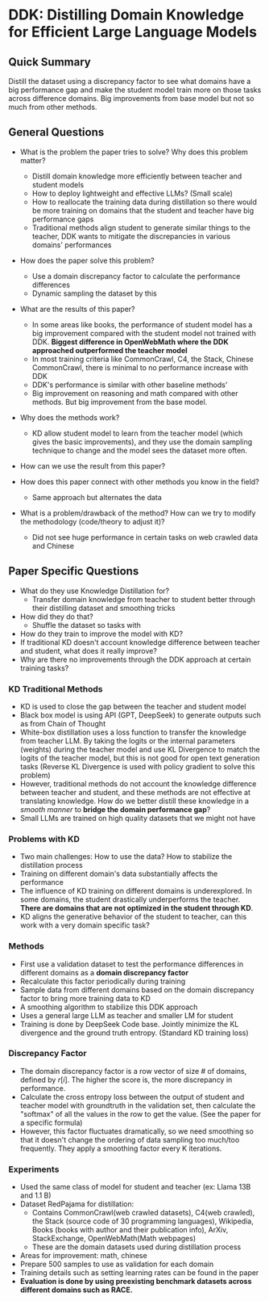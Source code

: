 # DDK: Distilling Domain Knowledge for Efficient Large Language Models 

## Quick Summary 
Distill the dataset using a discrepancy factor to see what domains have a big performance gap and make the student model train more on those tasks across difference domains. Big improvements from base model but not so much from other methods.  
## General Questions 
- What is the problem the paper tries to solve? Why does this problem matter?  
    - Distill domain knowledge more efficiently between teacher and student models 
    - How to deploy lightweight and effective LLMs? (Small scale) 
    - How to reallocate the training data during distillation so there would be more training on domains that the student and teacher have big performance gaps  
    - Traditional methods align student to generate similar things to the teacher, DDK wants to mitigate the discrepancies in various domains' performances 
- How does the paper solve this problem?
    - Use a domain discrepancy factor to calculate the performance differences 
    - Dynamic sampling the dataset by this 

- What are the results of this paper? 
    - In some areas like books, the performance of student model has a big improvement compared with the student model not trained with DDK. **Biggest difference in OpenWebMath where the DDK approached outperformed the teacher model** 
    - In most training criteria like CommonCrawl, C4, the Stack, Chinese CommonCrawl, there is minimal to no performance increase with DDK  
    - DDK's performance is similar with other baseline methods' 
    - Big improvement on reasoning and math compared with other methods. But big improvement from the base model. 
- Why does the methods work? 
    - KD allow student model to learn from the teacher model (which gives the basic improvements), and they use the domain sampling technique to change and the model sees the dataset more often. 
- How can we use the result from this paper? 
- How does this paper connect with other methods you know in the field?
    - Same approach but alternates the data 
- What is a problem/drawback of the method? How can we try to modify the methodology (code/theory to adjust it)? 
    - Did not see huge performance in certain tasks on web crawled data and Chinese 


## Paper Specific Questions 
- What do they use Knowledge Distillation for? 
    - Transfer domain knowledge from teacher to student better through their distilling dataset and smoothing tricks 
- How did they do that?  
    - Shuffle the dataset so tasks with 
- How do they train to improve the model with KD? 
- If traditional KD doesn't account knowledge difference between teacher and student, what does it really improve? 
- Why are there no improvements through the DDK approach at certain training tasks? 

### KD Traditional Methods 
- KD is used to close the gap between the teacher and student model 
- Black box model is using API (GPT, DeepSeek) to generate outputs such as from Chain of Thought 
- White-box distillation uses a loss function to transfer the knowledge from teacher LLM. By taking the logits or the internal parameters (weights) during the teacher model and use KL Divergence to match the logits of the teacher model, but this is not good for open text generation tasks (Reverse KL Divergence is used with policy gradient to solve this problem)
- However, traditional methods do not account the knowledge difference between teacher and student, and these methods are not effective at translating knowledge. How do we better distill these knowledge in a *smooth manner* to **bridge the domain performance gap**? 
- Small LLMs are trained on high quality datasets that we might not have  

### Problems with KD 
- Two main challenges: How to use the data? How to stabilize the distillation process
- Training on different domain's data substantially affects the performance 
- The influence of KD training on different domains is underexplored. In some domains, the student drastically underperforms the teacher. **There are domains that are not optimized in the student through KD**.  
- KD aligns the generative behavior of the student to teacher, can this work with a very domain specific task? 

### Methods 
- First use a validation dataset to test the performance differences in different domains as a **domain discrepancy factor** 
- Recalculate this factor periodically during training 
- Sample data from different domains based on the domain discrepancy factor to bring more training data to KD 
- A smoothing algorithm to stabilize this DDK approach  
- Uses a general large LLM as teacher and smaller LM for student 
- Training is done by DeepSeek Code base. Jointly minimize the KL divergence and the ground truth entropy. (Standard KD training loss)

### Discrepancy Factor 
- The domain discrepancy factor is a row vector of size # of domains, defined by $r[i]$. The higher the score is, the more discrepancy in performance.  
- Calculate the cross entropy loss between the output of student and teacher model with groundtruth in the validation set, then calculate the "softmax" of all the values in the row to get the value. (See the paper for a specific formula)
- However, this factor fluctuates dramatically, so we need smoothing so that it doesn't change the ordering of data sampling too much/too frequently. They apply a smoothing factor every K iterations. 

### Experiments 
- Used the same class of model for student and teacher (ex: Llama 13B and 1.1 B) 
- Dataset RedPajama for distillation: 
    - Contains CommonCrawl(web crawled datasets), C4(web crawled), the Stack (source code of 30 programming languages), Wikipedia, Books (books with author and their publication info), ArXiv, StackExchange, OpenWebMath(Math webpages)  
    - These are the domain datasets used during distillation process 
- Areas for improvement: math, chinese 
- Prepare 500 samples to use as validation for each domain 
- Training details such as setting learning rates can be found in the paper 
- **Evaluation is done by using preexisting benchmark datasets across different domains such as RACE.** 
